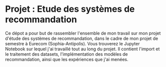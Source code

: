 # Projet : Etude des systèmes de recommandation

Ce dépot a pour but de rassembler l'ensemble de mon travail sur mon projet d'étude des systèmes de recommandation, dans le cadre de mon projet de semestre à Eurecom (Sophia-Antipolis). Vous trouverez le Jupyter Notebook sur lequel j'ai travaillé tout au long du projet. Il contient l'import et le traitement des datasets, l'implémentation des modèles de recommandation, ainsi que les expériences que j'ai menées.
